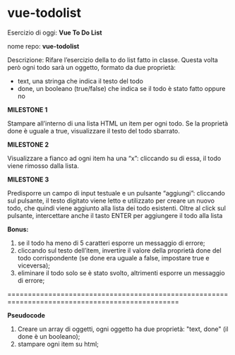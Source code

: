 # vue-todolist

Esercizio di oggi: **Vue To Do List**

nome repo: **vue-todolist**

Descrizione:
Rifare l’esercizio della to do list fatto in classe.
Questa volta però ogni todo sarà un oggetto, formato da due proprietà:
- text, una stringa che indica il testo del todo
- done, un booleano (true/false) che indica se il todo è stato fatto oppure no

**MILESTONE 1**

Stampare all’interno di una lista HTML un item per ogni todo.
Se la proprietà done è uguale a true, visualizzare il testo del todo sbarrato.

**MILESTONE 2**

Visualizzare a fianco ad ogni item ha una “x”: cliccando su di essa, il todo viene rimosso dalla lista.

**MILESTONE 3**

Predisporre un campo di input testuale e un pulsante “aggiungi”: cliccando sul pulsante, il testo digitato viene letto e utilizzato per creare un nuovo todo, che quindi viene aggiunto alla lista dei todo esistenti.
Oltre al click sul pulsante, intercettare anche il tasto ENTER per aggiungere il todo alla lista

**Bonus:**

1. se il todo ha meno di 5 caratteri esporre un messaggio di errore;
2. cliccando sul testo dell’item, invertire il valore della proprietà done del todo corrispondente (se done era uguale a false, impostare true e viceversa);
3. eliminare il todo solo se è stato svolto, altrimenti esporre un messaggio di errore;

================================================================================================

**Pseudocode**

1. Creare un array di oggetti, ogni oggetto ha due proprietà: "text, done" (il done è un booleano);
2. stampare ogni item su html;
